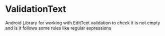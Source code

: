 # ValidationText
Android Library for working with EditText validation to check it is not empty and is it follows some rules like regular expressions
